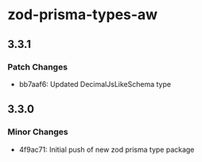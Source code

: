 # zod-prisma-types-aw

## 3.3.1

### Patch Changes

- bb7aaf6: Updated DecimalJsLikeSchema type

## 3.3.0

### Minor Changes

- 4f9ac71: Initial push of new zod prisma type package
